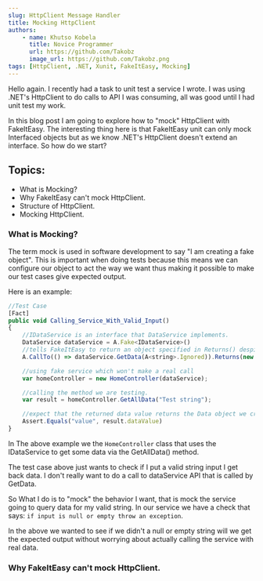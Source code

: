 ```yaml
---
slug: HttpClient Message Handler
title: Mocking HttpClient
authors:
    - name: Khutso Kobela
      title: Novice Programmer
      url: https://github.com/Takobz
      image_url: https://github.com/Takobz.png
tags: [HttpClient, .NET, Xunit, FakeItEasy, Mocking]
---
```


Hello again. I recently had a task to unit test a service I wrote. I was using .NET's HttpClient to do calls to API I was consuming, all was good until I had unit test my work.

<!--truncate-->

In this blog post I am going to explore how to "mock" HttpClient with FakeItEasy. The interesting thing here is that FakeItEasy unit can only mock Interfaced objects but as we know .NET's HttpClient doesn't extend an interface. So how do we start?

<!--truncate-->

## Topics:
- What is Mocking?
- Why FakeItEasy can't mock HttpClient.
- Structure of HttpClient.
- Mocking HttpClient.

### What is Mocking?
The term mock is used in software development to say "I am creating a fake object". This is important when doing tests because this means we can configure our object to act the way we want thus making it possible to make our test cases give expected output. 

Here is an example:
``` js
//Test Case
[Fact]
public void Calling_Service_With_Valid_Input()
{
    //IDataService is an interface that DataService implements. 
    DataService dataService = A.Fake<IDataService>()
    //tells FakeItEasy to return an object specified in Returns() despite any string passed.
    A.CallTo(() => dataService.GetData(A<string>.Ignored)).Returns(new Data { dataValue: "value"});

    //using fake service which won't make a real call
    var homeController = new HomeController(dataService);

    //calling the method we are testing.
    var result = homeController.GetAllData("Test string");

    //expect that the returned data value returns the Data object we created
    Assert.Equals("value", result.dataValue)
}
```

In The above example we the `HomeController` class that uses the IDataService to get some data via the GetAllData() method. 

The test case above just wants to check if I put a valid string input I get back data. I don't really want to do a call to dataService API that is called by GetData.

So What I do is to "mock" the behavior I want, that is mock the service going to query data for my valid string. In our service we have a check that says: `if input is null or empty throw an exception`.

In the above we wanted to see if we didn't a null or empty string will we get the expected output without worrying about actually calling the service with real data.


### Why FakeItEasy can't mock HttpClient.

